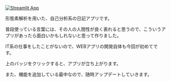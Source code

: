 [![Streamlit App](https://static.streamlit.io/badges/streamlit_badge_black_white.svg)](https://tmym-a-your-words-lab-start-b53yp6.streamlitapp.com/)

形態素解析を用いた、自己分析系の日記アプリです。

普段使っている言葉には、その人の人間性が良く表れると思うので、こういうアプリがあったら面白いかもしれないと思って作りました。

IT系の仕事をしたことがないので、WEBアプリの開発自体も今回が初めてです。

上のバッジをクリックすると、アプリが立ち上がります。

また、機能を追加している最中なので、随時アップデートしていきます。
